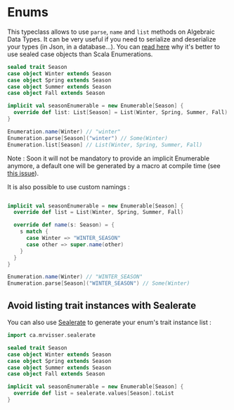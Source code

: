 # Enums

This typeclass allows to use `parse`, `name` and `list` methods on Algebraic Data Types. It can be very useful if you need to serialize and deserialize your types (in Json, in a database...).
You can [read here](https://underscore.io/blog/posts/2014/09/03/enumerations.html) why it's better to use sealed case objects than Scala Enumerations.

```scala
sealed trait Season
case object Winter extends Season
case object Spring extends Season
case object Summer extends Season
case object Fall extends Season

implicit val seasonEnumerable = new Enumerable[Season] {
  override def list: List[Season] = List(Winter, Spring, Summer, Fall)
}

Enumeration.name(Winter) // "winter"
Enumeration.parse[Season]("winter") // Some(Winter)
Enumeration.list[Season] // List(Winter, Spring, Summer, Fall)
```

Note : Soon it will not be mandatory to provide an implicit Enumerable anymore, a default one will be generated by a macro at compile time (see [this issue](https://github.com/scala-hamsters/hamsters/issues/45)).

It is also possible to use custom namings :

```scala

implicit val seasonEnumerable = new Enumerable[Season] {
  override def list = List(Winter, Spring, Summer, Fall)

  override def name(s: Season) = {
    s match {
      case Winter => "WINTER_SEASON"
      case other => super.name(other)
    }
  }
}

Enumeration.name(Winter) // "WINTER_SEASON"
Enumeration.parse[Season]("WINTER_SEASON") // Some(Winter)
```

## Avoid listing trait instances with Sealerate

You can also use [Sealerate](https://github.com/mrvisser/sealerate) to generate your enum's trait instance list : 

```scala
import ca.mrvisser.sealerate

sealed trait Season
case object Winter extends Season
case object Spring extends Season
case object Summer extends Season
case object Fall extends Season

implicit val seasonEnumerable = new Enumerable[Season] {
  override def list = sealerate.values[Season].toList
}
```
